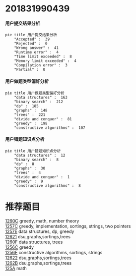 # 201831990439

<!-- tabs:start -->



#### **用户提交结果分析**

```mermaid
pie title 用户提交结果分析
    "Accepted" :  39
    "Rejected" :  0
    "Wrong answer" :  41
    "Runtime error" :  4
    "Time limit exceeded" :  8
    "Memory limit exceeded" :  4
    "Compilation error" :  3
    "Partial" :  0
```

#### **用户做题类型偏好分析**

```mermaid
pie title 用户做题类型偏好分析
    "data structures" :  163
    "binary search" :  212
    "dp" :  185
    "graphs" :  148
    "trees" :  221
    "divide and conquer" :  81
    "greedy" :  198
    "constructive algorithms" :  107
```
#### **用户错题知识点分析**

```mermaid
pie title 用户错题知识点分析
    "data structures" :  12
    "binary search" :  8
    "dp" :  8
    "graphs" :  30
    "trees" :  4
    "divide and conquer" :  1
    "greedy" :  9
    "constructive algorithms" :  8
```



<!-- tabs:end -->
# 推荐题目
[1260C](https://codeforces.com/contest/1260/problem/C)		greedy,
                        math,
                        number theory		  
[1257C](https://codeforces.com/contest/1257/problem/C)		greedy,
                        implementation,
                        sortings,
                        strings,
                        two pointers		  
[1257E](https://codeforces.com/contest/1257/problem/E)		data structures,
                        dp,
                        greedy		  
[12621](https://codeforces.com/contest/1262/problem/1)		dsu,graphs,sortings,trees		  
[1260F](https://codeforces.com/contest/1260/problem/F)		data structures,
                        trees		  
[1256C](https://codeforces.com/contest/1256/problem/C)		greedy		  
[1256F](https://codeforces.com/contest/1256/problem/F)		constructive algorithms,
                        sortings,
                        strings		  
[12622](https://codeforces.com/contest/1262/problem/2)		dsu,graphs,sortings,trees		  
[1262B](https://codeforces.com/contest/1262/problem/B)		dsu,graphs,sortings,trees		  
[125A](https://codeforces.com/contest/125/problem/A)		math		  
